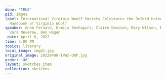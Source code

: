 ```yaml
---
done: 'TRUE'
pid: img41
label: International Virginia Woolf Society Celebrates the Oxford University Press
  Handbook of Virginia Woolf
speaker: Anne Fernald, Urmila Seshagiri, Claire Davison, Mary Wilson, Roxane Robinson,
  Vara Neverow, Ben Hagen
_date: April 8, 2022
time: 3:00 PM
topics: literary
local_image: img41.jpg
original_image: 20220408-IVWS-OUP.jpg
order: '40'
layout: sketches_item
collection: sketches
---
```

